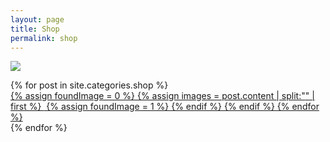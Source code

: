 ```yaml
---
layout: page
title: Shop
permalink: shop
---
```


![](https://i.imgur.com/IrvaRvJ.png)

<div class="grid">
{% for post in site.categories.shop %}
  <div class="gridBox">
	<a href="{{ post.url }}">
	{% assign foundImage = 0 %}
	{% assign images = post.content | split:"<img " %}
	{% for image in images %}
		{% if image contains 'src' %}
			{% if foundImage == 0 %}
				{% assign html = image | split:"/>" | first %}
				<img {{ html }} />
				{% assign foundImage = 1 %}
			{% endif %}
		{% endif %}
	{% endfor %}
	</a>
  </div>
{% endfor %}
</div>